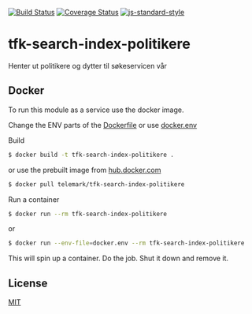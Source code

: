 [![Build Status](https://travis-ci.org/telemark/tfk-search-index-politikere.svg?branch=master)](https://travis-ci.org/telemark/tfk-search-index-politikere)
[![Coverage Status](https://coveralls.io/repos/telemark/tfk-search-index-politikere/badge.svg?branch=master&service=github)](https://coveralls.io/github/telemark/tfk-search-index-politikere?branch=master)
[![js-standard-style](https://img.shields.io/badge/code%20style-standard-brightgreen.svg?style=flat)](https://github.com/feross/standard)

# tfk-search-index-politikere

Henter ut politikere og dytter til søkeservicen vår

## Docker
To run this module as a service use the docker image.

Change the ENV parts of the [Dockerfile](Dockerfile) or use [docker.env](docker.env)

Build
```sh
$ docker build -t tfk-search-index-politikere .
```

or use the prebuilt image from [hub.docker.com](https://hub.docker.com/r/telemark/tfk-search-index-politikere/)

```sh
$ docker pull telemark/tfk-search-index-politikere
```

Run a container

```sh
$ docker run --rm tfk-search-index-politikere
```

or

```sh
$ docker run --env-file=docker.env --rm tfk-search-index-politikere
```

This will spin up a container. Do the job. Shut it down and remove it.

## License

[MIT](LICENSE)